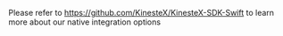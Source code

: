 Please refer to https://github.com/KinesteX/KinesteX-SDK-Swift to learn more about our native integration options
